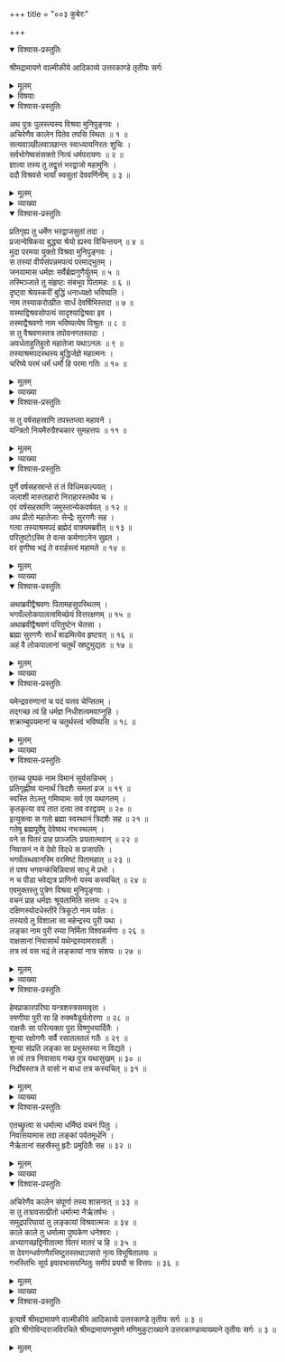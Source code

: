 +++
title = "००३ कुबेरः"

+++

<details open><summary>विश्वास-प्रस्तुतिः</summary>

श्रीमद्रामायणे वाल्मीकीये आदिकाव्ये उत्तरकाण्डे तृतीयः सर्गः
</details>

<details><summary>मूलम्</summary>

श्रीमद्रामायणे वाल्मीकीये आदिकाव्ये उत्तरकाण्डे तृतीयः सर्गः
</details>

<details><summary>विषयाः</summary>

विश्रवसो मुनिवरात् कुबेरोत्पत्तिः ॥ १ ॥  
कुबेर-तपस्-तुष्टेन परमेष्ठिना  
तस्मै दिक्-पतित्वधन-पतित्व-वरदानम् ॥ २ ॥  
कुबेरेण स्व-पितृ-नियोगेन  
राक्षसाधिष्ठित-पूर्व-लङ्कायां  
स्वजनैः सहनिवासः ॥ ३ ॥
</details>

<details open><summary>विश्वास-प्रस्तुतिः</summary>

अथ पुत्रः पुलस्त्यस्य विश्रवा मुनिपुङ्गवः ।  
अचिरेणैव कालेन पितेव तपसि स्थितः ॥ १ ॥  
सत्यवाञ्छीलवाञ्छान्तः स्वाध्यायनिरतः शुचिः ।  
सर्वभोगेष्वसंसक्तो नित्यं धर्मपरायणः ॥ २ ॥  
ज्ञात्वा तस्य तु तद्वृत्तं भरद्वाजो महामुनिः ।  
ददौ विश्रवसे भार्यां स्वसुतां देववर्णिनीम् ॥ ३ ॥
</details>

<details><summary>मूलम्</summary>

अथ पुत्रः पुलस्त्यस्य विश्रवा मुनिपुङ्गवः ।  
अचिरेणैव कालेन पितेव तपसि स्थितः ॥ १ ॥  
सत्यवाञ्छीलवाञ्छान्तः स्वाध्यायनिरतः शुचिः ।  
सर्वभोगेष्वसंसक्तो नित्यं धर्मपरायणः ॥ २ ॥  
ज्ञात्वा तस्य तु तद्वृत्तं भरद्वाजो महामुनिः ।  
ददौ विश्रवसे भार्यां स्वसुतां देववर्णिनीम् ॥ ३ ॥
</details>

<details><summary>व्याख्या</summary>

तस्य तद्वृत्तं विश्रवसस्तादृशं चरितमित्यर्थः । देववर्णिनीं देवसमानरूपाम् ॥ ३ ॥
</details>

<details open><summary>विश्वास-प्रस्तुतिः</summary>

प्रतिगृह्य तु धर्मेण भरद्वाजसुतां तदा ।  
प्रजान्वेषिकया बुद्ध्या श्रेयो ह्यस्य विचिन्तयन् ॥ ४ ॥  
मुदा परमया युक्तो विश्रवा मुनिपुङ्गवः ।  
स तस्यां वीर्यसंपन्नमपत्यं परमाद्भुतम् ।  
जनयामास धर्मज्ञः सर्वैर्ब्रह्मगुणैर्युतम् ॥ ५ ॥  
तस्मिञ्जाते तु संहृष्टः संबभूव पितामहः ॥ ६ ॥  
दृष्ट्वा श्रेयस्करीं बुद्धिं धनाध्यक्षो भविष्यति ।  
नाम तस्याकरोत्प्रीतः सार्धं देवर्षिभिस्तदा ॥ ७ ॥  
यस्माद्विश्रवसोपत्यं सादृश्याद्विश्रवा इव ।  
तस्माद्वैश्रवणो नाम भविष्यत्येष विश्रुतः ॥ ८ ॥  
स तु वैश्रवणस्तत्र तपोवनगतस्तदा ।  
अवर्धताहुतिहुतो महातेजा यथाऽनलः ॥ ९ ॥  
तस्याश्रमपदस्थस्य बुद्धिर्जज्ञे महात्मनः ।  
चरिष्ये परमं धर्मं धर्मो हि परमा गतिः ॥ १० ॥
</details>

<details><summary>मूलम्</summary>

प्रतिगृह्य तु धर्मेण भरद्वाजसुतां तदा ।  
प्रजान्वेषिकया बुद्ध्या श्रेयो ह्यस्य विचिन्तयन् ॥ ४ ॥  
मुदा परमया युक्तो विश्रवा मुनिपुङ्गवः ।  
स तस्यां वीर्यसंपन्नमपत्यं परमाद्भुतम् ।  
जनयामास धर्मज्ञः सर्वैर्ब्रह्मगुणैर्युतम् ॥ ५ ॥  
तस्मिञ्जाते तु संहृष्टः संबभूव पितामहः ॥ ६ ॥  
दृष्ट्वा श्रेयस्करीं बुद्धिं धनाध्यक्षो भविष्यति ।  
नाम तस्याकरोत्प्रीतः सार्धं देवर्षिभिस्तदा ॥ ७ ॥  
यस्माद्विश्रवसोपत्यं सादृश्याद्विश्रवा इव ।  
तस्माद्वैश्रवणो नाम भविष्यत्येष विश्रुतः ॥ ८ ॥  
स तु वैश्रवणस्तत्र तपोवनगतस्तदा ।  
अवर्धताहुतिहुतो महातेजा यथाऽनलः ॥ ९ ॥  
तस्याश्रमपदस्थस्य बुद्धिर्जज्ञे महात्मनः ।  
चरिष्ये परमं धर्मं धर्मो हि परमा गतिः ॥ १० ॥
</details>

<details><summary>व्याख्या</summary>

प्रतिगृह्येत्यादिलोकपञ्चकमेकं वाक्यं । सर्वैर्ब्रह्मगुणैः । शमदमादिभिरित्यर्थः । पितामहः वैश्रवणपितामहः । पुलस्त्य इत्यर्थः । प्रजामन्विच्छतीति प्रजान्वेषिका प्रत्ययस्थात् इतीत्वं । अस्य विश्रवसस्तस्मिन्पुत्रे जाते तुष्टो बभूव । श्रेयस्करीं धनेशत्वरूपश्रेयः प्राप्तिहेतुभूतां । जन्मलग्नपर्यालोचनया कालान्तरे धनाध्यक्षनामको भविष्यतीति निश्चित्य तत्काले विश्रवसोपत्यत्वाद्वैश्रवण इति विश्रुतो भविष्यतीति नाम च चकार । विश्रवसो विश्रवणं वा इति विश्रवणादेशः ॥ ४-१० ॥
</details>

<details open><summary>विश्वास-प्रस्तुतिः</summary>

स तु वर्षसहस्राणि तपस्तप्त्वा महावने ।  
यन्त्रितो नियमैरुग्रैश्चकार सुमहत्तपः ॥ ११ ॥
</details>

<details><summary>मूलम्</summary>

स तु वर्षसहस्राणि तपस्तप्त्वा महावने ।  
यन्त्रितो नियमैरुग्रैश्चकार सुमहत्तपः ॥ ११ ॥
</details>

<details><summary>व्याख्या</summary>

नियमैः यन्त्रितः संजातबन्धनः ॥ ११ ॥
</details>

<details open><summary>विश्वास-प्रस्तुतिः</summary>

पूर्णे वर्षसहस्रान्ते तं तं विधिमकल्पयत् ।  
जलाशी मारुताहारो निराहारस्तथैव च ।  
एवं वर्षसहस्राणि जमुस्तान्येकवर्षवत् ॥ १२ ॥  
अथ प्रीतो महातेजाः सेन्द्रैः सुरगणैः सह ।  
गत्वा तस्याश्रमपदं ब्रह्मेदं वाक्यमब्रवीत् ॥ १३ ॥  
परितुष्टोऽस्मि ते वत्स कर्मणाऽनेन सुव्रत ।  
वरं वृणीष्व भद्रं ते वरार्हस्त्वं महामते ॥ १४ ॥
</details>

<details><summary>मूलम्</summary>

पूर्णे वर्षसहस्रान्ते तं तं विधिमकल्पयत् ।  
जलाशी मारुताहारो निराहारस्तथैव च ।  
एवं वर्षसहस्राणि जमुस्तान्येकवर्षवत् ॥ १२ ॥  
अथ प्रीतो महातेजाः सेन्द्रैः सुरगणैः सह ।  
गत्वा तस्याश्रमपदं ब्रह्मेदं वाक्यमब्रवीत् ॥ १३ ॥  
परितुष्टोऽस्मि ते वत्स कर्मणाऽनेन सुव्रत ।  
वरं वृणीष्व भद्रं ते वरार्हस्त्वं महामते ॥ १४ ॥
</details>

<details><summary>व्याख्या</summary>

तं तं विधिं । विधिमेवाह – जलाशीत्यादि ॥ १२-१४ ॥
</details>

<details open><summary>विश्वास-प्रस्तुतिः</summary>

अथाब्रवीद्वैश्रवणः पितामहसुपस्थितम् ।  
भगवँल्लोकपालत्वमिच्छेयं वित्तरक्षणम् ॥ १५ ॥  
अथाब्रवीद्वैश्रवणं परितुष्टेन चेतसा ।  
ब्रह्मा सुरगणैः सार्धं बाढमित्येव हृष्टवत् ॥ १६ ॥  
अहं वै लोकपालानां चतुर्थं स्रष्टुमुद्यतः ॥ १७ ॥
</details>

<details><summary>मूलम्</summary>

अथाब्रवीद्वैश्रवणः पितामहसुपस्थितम् ।  
भगवँल्लोकपालत्वमिच्छेयं वित्तरक्षणम् ॥ १५ ॥  
अथाब्रवीद्वैश्रवणं परितुष्टेन चेतसा ।  
ब्रह्मा सुरगणैः सार्धं बाढमित्येव हृष्टवत् ॥ १६ ॥  
अहं वै लोकपालानां चतुर्थं स्रष्टुमुद्यतः ॥ १७ ॥
</details>

<details><summary>व्याख्या</summary>

वित्तरक्षणं अशेषनिधिपतित्वम् ॥ १५-१७ ॥
</details>

<details open><summary>विश्वास-प्रस्तुतिः</summary>

यमेन्द्रवरुणानां च पदं यत्तव चेप्सितम् ।  
तद्गच्छ त्वं हि धर्मज्ञ निधीशत्वमवाप्नुहि ।  
शक्राम्बुपयमानां च चतुर्थस्त्वं भविष्यसि ॥ १८ ॥
</details>

<details><summary>मूलम्</summary>

यमेन्द्रवरुणानां च पदं यत्तव चेप्सितम् ।  
तद्गच्छ त्वं हि धर्मज्ञ निधीशत्वमवाप्नुहि ।  
शक्राम्बुपयमानां च चतुर्थस्त्वं भविष्यसि ॥ १८ ॥
</details>

<details><summary>व्याख्या</summary>

यदीप्सितं तद्गच्छ निधीशत्वमवाप्नुहि ॥ १८ ॥
</details>

<details open><summary>विश्वास-प्रस्तुतिः</summary>

एतच्च पुष्पकं नाम विमानं सूर्यसन्निभम् ।  
प्रतिगृह्णीष्व यानार्थं त्रिदशैः समतां व्रज ॥ १९ ॥  
स्वस्ति तेऽस्तु गमिष्यामः सर्व एव यथागतम् ।  
कृतकृत्या वयं तात दत्वा तव वरद्वयम् ॥ २० ॥  
इत्युक्त्वा स गतो ब्रह्मा स्वस्थानं त्रिदशैः सह ॥ २१ ॥  
गतेषु ब्रह्मपूर्वेषु देवेष्वथ नभःस्थलम् ।  
वने स पितरं प्राह प्राञ्जलिः प्रयतात्मवान् ॥ २२ ॥  
निवासनं न मे देवो विदधे स प्रजापतिः ।  
भगवँलब्धवानस्मि वरमिष्टं पितामहात् ॥ २३ ॥  
तं पश्य भगवन्कंचिन्निवासं साधु मे प्रभो ।  
न च पीडा भवेद्यत्र प्राणिनो यस्य कस्यचित् ॥ २४ ॥  
एवमुक्तस्तु पुत्रेण विश्रवा मुनिपुङ्गवः ।  
वचनं प्राह धर्मज्ञः श्रूयतामिति सत्तमः ॥ २५ ॥  
दक्षिणस्योदधेस्तीरे त्रिकूटो नाम पर्वतः ।  
तस्याग्रे तु विशाला सा महेन्द्रस्य पुरी यथा ।  
लङ्का नाम पुरी रम्या निर्मिता विश्वकर्मणा ॥ २६ ॥  
राक्षसानां निवासार्थं यथेन्द्रस्यामरावती ।  
तत्र त्वं वस भद्रं ते लङ्कायां नात्र संशयः ॥ २७ ॥
</details>

<details><summary>मूलम्</summary>

एतच्च पुष्पकं नाम विमानं सूर्यसन्निभम् ।  
प्रतिगृह्णीष्व यानार्थं त्रिदशैः समतां व्रज ॥ १९ ॥  
स्वस्ति तेऽस्तु गमिष्यामः सर्व एव यथागतम् ।  
कृतकृत्या वयं तात दत्वा तव वरद्वयम् ॥ २० ॥  
इत्युक्त्वा स गतो ब्रह्मा स्वस्थानं त्रिदशैः सह ॥ २१ ॥  
गतेषु ब्रह्मपूर्वेषु देवेष्वथ नभःस्थलम् ।  
वने स पितरं प्राह प्राञ्जलिः प्रयतात्मवान् ॥ २२ ॥  
निवासनं न मे देवो विदधे स प्रजापतिः ।  
भगवँलब्धवानस्मि वरमिष्टं पितामहात् ॥ २३ ॥  
तं पश्य भगवन्कंचिन्निवासं साधु मे प्रभो ।  
न च पीडा भवेद्यत्र प्राणिनो यस्य कस्यचित् ॥ २४ ॥  
एवमुक्तस्तु पुत्रेण विश्रवा मुनिपुङ्गवः ।  
वचनं प्राह धर्मज्ञः श्रूयतामिति सत्तमः ॥ २५ ॥  
दक्षिणस्योदधेस्तीरे त्रिकूटो नाम पर्वतः ।  
तस्याग्रे तु विशाला सा महेन्द्रस्य पुरी यथा ।  
लङ्का नाम पुरी रम्या निर्मिता विश्वकर्मणा ॥ २६ ॥  
राक्षसानां निवासार्थं यथेन्द्रस्यामरावती ।  
तत्र त्वं वस भद्रं ते लङ्कायां नात्र संशयः ॥ २७ ॥
</details>

<details><summary>व्याख्या</summary>

त्रिदशैः समतामिति । नतु ऋषिपुत्रवद्वर्तस्वेत्यर्थः ॥ १९-२७ ॥
</details>

<details open><summary>विश्वास-प्रस्तुतिः</summary>

हेमप्राकारपरिघा यन्त्रशस्त्रसमावृता ।  
रमणीया पुरी सा हि रुक्मवैडूर्यतोरणा ॥ २८ ॥  
राक्षसैः सा परित्यक्ता पुरा विष्णुभयार्दितैः ।  
शून्या रक्षोगणैः सर्वै रसातलतलं गतैः ॥ २९ ॥  
शून्या संप्रति लङ्का सा प्रभुस्तस्या न विद्यते ।  
स त्वं तत्र निवासाय गच्छ पुत्र यथासुखम् ॥ ३० ॥  
निर्दोषस्तत्र ते वासो न बाधा तत्र कस्यचित् ॥ ३१ ॥
</details>

<details><summary>मूलम्</summary>

हेमप्राकारपरिघा यन्त्रशस्त्रसमावृता ।  
रमणीया पुरी सा हि रुक्मवैडूर्यतोरणा ॥ २८ ॥  
राक्षसैः सा परित्यक्ता पुरा विष्णुभयार्दितैः ।  
शून्या रक्षोगणैः सर्वै रसातलतलं गतैः ॥ २९ ॥  
शून्या संप्रति लङ्का सा प्रभुस्तस्या न विद्यते ।  
स त्वं तत्र निवासाय गच्छ पुत्र यथासुखम् ॥ ३० ॥  
निर्दोषस्तत्र ते वासो न बाधा तत्र कस्यचित् ॥ ३१ ॥
</details>

<details><summary>व्याख्या</summary>

यन्त्ररूपैः शस्त्रैः समावृता ॥ २८-३१ ॥
</details>

<details open><summary>विश्वास-प्रस्तुतिः</summary>

एतच्छ्रुत्वा स धर्मात्मा धर्मिष्ठं वचनं पितुः ।  
निवासयामास तदा लङ्कां पर्वतमूर्धनि ।  
नैर्ऋतानां सहस्रैस्तु हृटैः प्रमुदितैः सह ॥ ३२ ॥
</details>

<details><summary>मूलम्</summary>

एतच्छ्रुत्वा स धर्मात्मा धर्मिष्ठं वचनं पितुः ।  
निवासयामास तदा लङ्कां पर्वतमूर्धनि ।  
नैर्ऋतानां सहस्रैस्तु हृटैः प्रमुदितैः सह ॥ ३२ ॥
</details>

<details><summary>व्याख्या</summary>

प्रमुदितैः सह निवासयामासेति योजना ॥ ३२ ॥
</details>

<details open><summary>विश्वास-प्रस्तुतिः</summary>

अचिरेणैव कालेन संपूर्णा तस्य शासनात् ॥ ३३ ॥  
स तु तत्रावसत्प्रीतो धर्मात्मा नैर्ऋतर्षभः ।  
समुद्रपरिघायां तु लङ्कायां विश्रवात्मजः ॥ ३४ ॥  
काले काले तु धर्मात्मा पुष्पकेण धनेश्वरः ।  
अभ्यागच्छद्विनीतात्मा पितरं मातरं च हि ॥ ३५ ॥  
स देवगन्धर्वगणैरभिष्टुतस्तथाऽप्सरो नृत्य विभूषितालयः ॥  
गभस्तिभिः सूर्य इवावभासयन्पितुः समीपं प्रययौ स वित्तपः ॥ ३६ ॥
</details>

<details><summary>मूलम्</summary>

अचिरेणैव कालेन संपूर्णा तस्य शासनात् ॥ ३३ ॥  
स तु तत्रावसत्प्रीतो धर्मात्मा नैर्ऋतर्षभः ।  
समुद्रपरिघायां तु लङ्कायां विश्रवात्मजः ॥ ३४ ॥  
काले काले तु धर्मात्मा पुष्पकेण धनेश्वरः ।  
अभ्यागच्छद्विनीतात्मा पितरं मातरं च हि ॥ ३५ ॥  
स देवगन्धर्वगणैरभिष्टुतस्तथाऽप्सरो नृत्य विभूषितालयः ॥  
गभस्तिभिः सूर्य इवावभासयन्पितुः समीपं प्रययौ स वित्तपः ॥ ३६ ॥
</details>

<details><summary>व्याख्या</summary>

संपूर्णाधनधान्यादिसर्वैश्वर्यपूर्णेत्यर्थः ॥ ३३-३६ ॥
</details>

<details open><summary>विश्वास-प्रस्तुतिः</summary>

इत्यार्षे श्रीमद्रामायणे वाल्मीकीये आदिकाव्ये उत्तरकाण्डे तृतीयः सर्गः ॥ ३ ॥  
इति श्रीगोविन्दराजविरचिते श्रीमद्रामायणभूषणे मणिमुकुटाख्याने उत्तरकाण्डव्याख्याने तृतीयः सर्गः ॥ ३ ॥
</details>

<details><summary>मूलम्</summary>

इत्यार्षे श्रीमद्रामायणे वाल्मीकीये आदिकाव्ये उत्तरकाण्डे तृतीयः सर्गः ॥ ३ ॥  
इति श्रीगोविन्दराजविरचिते श्रीमद्रामायणभूषणे मणिमुकुटाख्याने उत्तरकाण्डव्याख्याने तृतीयः सर्गः ॥ ३ ॥
</details>

